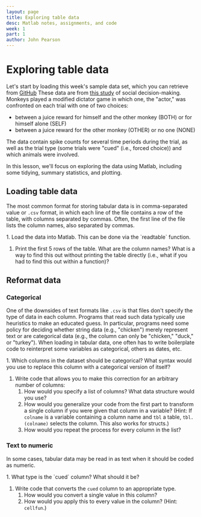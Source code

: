 ```yaml
---
layout: page
title: Exploring table data
desc: Matlab notes, assignments, and code
week: 1
part: 1
author: John Pearson
---
```

# Exploring table data
Let's start by loading this week's sample data set, which you can retrieve from [GitHub](https://media.githubusercontent.com/media/jmxpearson/matlab-neurobio/master/data/week1/dictator.csv) These data are from [this study](http://www.pnas.org/content/112/52/16012.short) of social decision-making. Monkeys played a modified dictator game in which one, the "actor," was confronted on each trial with one of two choices:

* between a juice reward for himself and the other monkey (BOTH) or for himself
alone (SELF)
* between a juice reward for the other monkey (OTHER) or no one (NONE)

The data contain spike counts for several time periods during the trial,
as well as the trial type (some trials were "cued" (i.e., forced choice))
and which animals were involved.

In this lesson, we'll focus on exploring the data using Matlab, including
some tidying, summary statistics, and plotting.

## Loading table data
The most common format for storing tabular data is in comma-separated
value or `.csv` format, in which each line of the file contains a row of
the table, with columns separated by commas. Often, the first line of the
file lists the column names, also separated by commas.

<div class="question" markdown="1">
1. Load the data into Matlab. This can be done via the `readtable` function.

1. Print the first 5 rows of the table. What are the column names? What is a way to find this out without printing the table directly (i.e., what if you had to find this out within a function)?
</div>

## Reformat data

### Categorical

One of the downsides of text formats like `.csv` is that files don't specify the type of data in each column. Programs that read such data typically use heuristics to make an educated guess. In particular, programs need some policy for deciding whether string data (e.g., "chicken") merely represent text or are categorical data (e.g., the column can only be "chicken," "duck," or "turkey"). When loading in tabular data, one often has to write boilerplate code to reinterpret some variables as categorical, others as dates, etc.

<div class="question" markdown="1">
1. Which columns in the dataset should be categorical? What syntax would you use to replace this column with a categorical version of itself?

1. Write code that allows you to make this correction for an arbitrary number of columns:
    1. How would you specify a list of columns? What data structure would you use?
    1. How would you generalize your code from the first part to transform a single column if you were given that column in a variable? (Hint: If `colname` is a variable containing a column name and `tbl` a table, `tbl.(colname)` selects the column. This also works for structs.)
    1. How would you repeat the process for every column in the list?
</div>

### Text to numeric
In some cases, tabular data may be read in as text when it should be coded as numeric.

<div class="question" markdown="1">
1. What type is the `cued` column? What should it be?

1. Write code that converts the `cued` column to an appropriate type.
    1. How would you convert a single value in this column?
    1. How would you apply this to every value in the column? (Hint: `cellfun`.)
</div>
